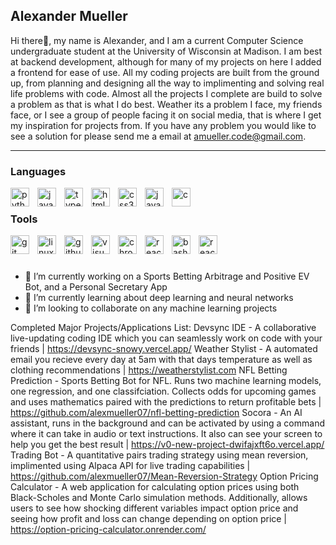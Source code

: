 ## Alexander Mueller

Hi there👋, my name is Alexander, and I am a current Computer Science undergraduate student at the University of Wisconsin at Madison. I am best at backend development, although for many of my projects on here I added a frontend for ease of use. All my coding projects are built from the ground up, from planning and designing all the way to implimenting and solving real life problems with code. Almost all the projects I complete are build to solve a problem as that is what I do best. Weather its a problem I face, my friends face, or I see a group of people facing it on social media, that is where I get my inspiration for projects from. If you have any problem you would like to see a solution for please send me a email at amueller.code@gmail.com.

---
### Languages
<img align="left" alt="python" width="30px" style="padding-right:10px;" src="https://cdn.jsdelivr.net/gh/devicons/devicon/icons/python/python-plain.svg" />
<img align="left" alt="java" width="30px" style="padding-right:10px;" src="https://cdn.jsdelivr.net/gh/devicons/devicon/icons/java/java-original.svg" />
<img align="left" alt="typescript" width="30px" style="padding-right:10px;" src="https://cdn.jsdelivr.net/gh/devicons/devicon/icons/typescript/typescript-plain.svg" />
<img align="left" alt="html5" width="30px" style="padding-right:10px;" src="https://cdn.jsdelivr.net/gh/devicons/devicon/icons/html5/html5-plain.svg" />
<img align="left" alt="css3" width="30px" style="padding-right:10px;" src="https://cdn.jsdelivr.net/gh/devicons/devicon/icons/css3/css3-plain.svg" />
<img align="left" alt="javascript" width="30px" style="padding-right:10px;" src="https://cdn.jsdelivr.net/gh/devicons/devicon/icons/javascript/javascript-plain.svg" />
<img align="left" alt="c" width="30px" style="padding-right:10px;" src="https://cdn.jsdelivr.net/gh/devicons/devicon/icons/c/c-original.svg" />
<br />


### Tools 
<img align="left" alt="git" width="30px" style="padding-right:10px;" src="https://cdn.jsdelivr.net/gh/devicons/devicon/icons/git/git-original.svg" />
<img align="left" alt="linux" width="30px" style="padding-right:10px;" src="https://cdn.jsdelivr.net/gh/devicons/devicon/icons/linux/linux-original.svg" />
<img align="left" alt="github" width="30px" style="padding-right:10px;" src="https://cdn.jsdelivr.net/gh/devicons/devicon/icons/github/github-original.svg" />
<img align="left" alt="visualstudio" width="30px" style="padding-right:10px;" src="https://cdn.jsdelivr.net/gh/devicons/devicon/icons/visualstudio/visualstudio-original.svg" />
<img align="left" alt="chrome" width="30px" style="padding-right:10px;" src="https://cdn.jsdelivr.net/gh/devicons/devicon/icons/chrome/chrome-original.svg" />
<img align="left" alt="reactnative" width="30px" style="padding-right:10px;" src="https://cdn.jsdelivr.net/gh/devicons/devicon/icons/reactnative/reactnative-original.svg" />
<img align="left" alt="bash" width="30px" style="padding-right:10px;" src="https://cdn.jsdelivr.net/gh/devicons/devicon/icons/bash/bash-original.svg" />
<img align="left" alt="react" width="30px" style="padding-right:10px;" src="https://cdn.jsdelivr.net/gh/devicons/devicon/icons/react/react-original.svg" />

<br /> 

#

- 🔭 I’m currently working on a Sports Betting Arbitrage and Positive EV Bot, and a Personal Secretary App
- 🌱 I’m currently learning about deep learning and neural networks
- 👯 I’m looking to collaborate on any machine learning projects


Completed Major Projects/Applications List: 
Devsync IDE - A collaborative live-updating coding IDE which you can seamlessly work on code with your friends | https://devsync-snowy.vercel.app/
Weather Stylist - A automated email you recieve every day at 5am with that days temperature as well as clothing recommendations | https://weatherstylist.com
NFL Betting Prediction - Sports Betting Bot for NFL. Runs two machine learning models, one regression, and one classifciation. Collects odds for upcoming games and uses mathematics paired with the predictions to return profitable bets | https://github.com/alexmueller07/nfl-betting-prediction
Socora - An AI assistant, runs in the background and can be activated by using a command where it can take in audio or text instructions. It also can see your screen to help you get the best result | https://v0-new-project-dwifajxft6o.vercel.app/
Trading Bot - A quantitative pairs trading strategy using mean reversion, implimented using Alpaca API for live trading capabilities | https://github.com/alexmueller07/Mean-Reversion-Strategy
Option Pricing Calculator - A web application for calculating option prices using both Black-Scholes and Monte Carlo simulation methods. Additionally, allows users to see how shocking different variables impact option price and seeing how profit and loss can change depending on option price | https://option-pricing-calculator.onrender.com/

